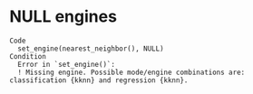 # NULL engines

    Code
      set_engine(nearest_neighbor(), NULL)
    Condition
      Error in `set_engine()`:
      ! Missing engine. Possible mode/engine combinations are: classification {kknn} and regression {kknn}.

